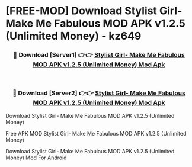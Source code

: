 # [FREE-MOD] Download Stylist Girl- Make Me Fabulous MOD APK v1.2.5 (Unlimited Money) - kz649


<div align="center">
<h3>🔴 Download [Server1] 👉👉 <a href="https://apk-comot.site?title=Stylist_Girl-_Make_Me_Fabulous_MOD_APK_v1.2.5_(Unlimited_Money)">Stylist Girl- Make Me Fabulous MOD APK v1.2.5 (Unlimited Money) Mod Apk</a></h3><br>

<h3>🔴 Download [Server2] 👉👉 <a href="https://apk-comot.site?title=Stylist_Girl-_Make_Me_Fabulous_MOD_APK_v1.2.5_(Unlimited_Money)">Stylist Girl- Make Me Fabulous MOD APK v1.2.5 (Unlimited Money) Mod Apk</a></h3>
</div>



Download Stylist Girl- Make Me Fabulous MOD APK v1.2.5 (Unlimited Money) 

Free APK MOD Stylist Girl- Make Me Fabulous MOD APK v1.2.5 (Unlimited Money) 

Download Stylist Girl- Make Me Fabulous MOD APK v1.2.5 (Unlimited Money) Mod For Android
